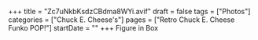 +++
title = "Zc7uNkbKsdzCBdma8WYi.avif"
draft = false
tags = ["Photos"]
categories = ["Chuck E. Cheese's"]
pages = ["Retro Chuck E. Cheese Funko POP!"]
startDate = ""
+++
Figure in Box
